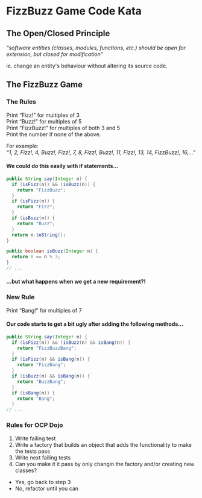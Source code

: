 # FizzBuzz Game Code Kata

## The Open/Closed Principle

*“software entities (classes, modules, functions, etc.) should be open for extension, but closed for modification”*

ie.
change an entity's behaviour without altering its source code.

## The FizzBuzz Game

### The Rules
Print “Fizz!” for multiples of 3<br />
Print “Buzz!” for multiples of 5<br />
Print “FizzBuzz!” for multiples of both 3 and 5<br />
Print the number if none of the above.<br />

For example:<br />
*“1, 2, Fizz!, 4, Buzz!, Fizz!, 7, 8, Fizz!, Buzz!, 11, Fizz!, 13, 14, FizzBuzz!, 16,...”*

#### We could do this easily with if statements...
``` java
public String say(Integer n) {
  if (isFizz(n)) && (isBuzz(n)) {
    return "FizzBuzz";
  }
  if (isFizz(n)) {
    return "Fizz";
  }
  if (isBuzz(n)) {
    return "Buzz";
  }
  return n.toString();
}

public boolean isBuzz(Integer n) {
  return 0 == n % 3;
}
// ...
```
#### ...but what happens when we get a new requirement?!

### New Rule
Print “Bang!” for multiples of 7

#### Our code starts to get a bit ugly after adding the following methods...
``` java
public String say(Integer n) {
  if (isFizz(n)) && (isBuzz(n) && isBang(n)) {
    return "FizzBuzzBang";
  }
  if (isFizz(n) && isBang(n)) {
    return "FizzBang";
  }
  if (isBuzz(n) && isBang(n)) {
    return "BuzzBang";
  }
  if (isBang(n)) {
    return "Bang";
  }
// ...
```


### Rules for OCP Dojo
1. Write failing test
2. Write a factory that builds an object that adds the functionality to make the tests pass
3. Write next failing tests
4. Can you make it it pass by only changin the factory and/or creating new classes?
  * Yes, go back to step 3
  * No, refactor until you can
